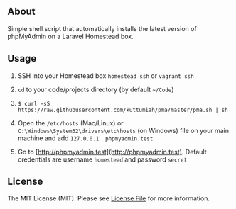 ## About

Simple shell script that automatically installs the latest version of phpMyAdmin
on a Laravel Homestead box.

## Usage

1. SSH into your Homestead box `homestead ssh` or `vagrant ssh`

2. `cd` to your code/projects directory (by default `~/Code`)

3. `$ curl -sS https://raw.githubusercontent.com/kuttumiah/pma/master/pma.sh | sh`

4. Open the `/etc/hosts` (Mac/Linux) or `C:\Windows\System32\drivers\etc\hosts` (on Windows) file on your main machine and add `127.0.0.1  phpmyadmin.test`

5. Go to [http://phpmyadmin.test](http://phpmyadmin.test). Default credentials are username `homestead` and password `secret`

## License

The MIT License (MIT). Please see [License File](LICENSE) for more information.

